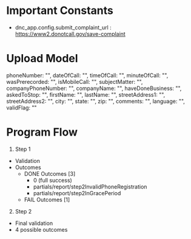 # Important Constants
- dnc_app.config.submit_complaint_url : https://www2.donotcall.gov/save-complaint


# Upload Model
phoneNumber: "",
dateOfCall: "",
timeOfCall: "",
minuteOfCall: "",
wasPrerecorded: "",
isMobileCall: "",
subjectMatter: "",
companyPhoneNumber: "",
companyName: "",
haveDoneBusiness: "",
askedToStop: "",
firstName: "",
lastName: "",
streetAddress1: "",
streetAddress2: "",
city: "",
state: "",
zip: "",
comments: "",
language: "",
validFlag: ""

# Program Flow
1. Step 1
  - Validation 
  - Outcomes
    - DONE Outcomes [3]
      - 0 (full success)
      - partials/report/step2InvalidPhoneRegistration
      - partials/report/step2InGracePeriod
    - FAIL Outcomes [1]
2. Step 2
  - Final validation 
  - 4 possible outcomes

# 

